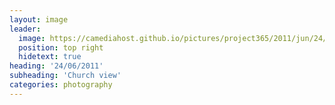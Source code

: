 ```yaml
---
layout: image
leader:
  image: https://camediahost.github.io/pictures/project365/2011/jun/24/240611.jpg
  position: top right
  hidetext: true
heading: '24/06/2011'
subheading: 'Church view'
categories: photography
---
```

